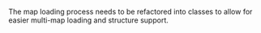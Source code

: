The map loading process needs to be refactored into classes to allow for easier multi-map loading and structure support.